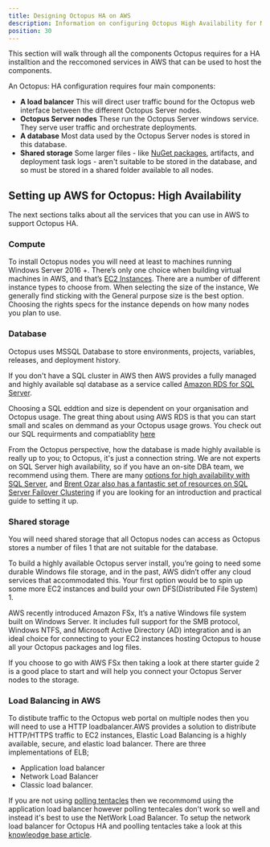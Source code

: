```yaml
---
title: Designing Octopus HA on AWS
description: Information on configuring Octopus High Availability for Microsoft Azure.
position: 30
---
```


This section will walk through all the components Octopus requires for a HA installtion and the reccomoned services in AWS that can be used to host the components.

An Octopus: HA configuration requires four main components:

- **A load balancer**
  This will direct user traffic bound for the Octopus web interface between the different Octopus Server nodes.
- **Octopus Server nodes**
  These run the Octopus Server windows service. They serve user traffic and orchestrate deployments.
- **A database**
  Most data used by the Octopus Server nodes is stored in this database.
- **Shared storage**
  Some larger files - like [NuGet packages](/docs/packaging-applications/package-repositories/index.md), artifacts, and deployment task logs - aren't suitable to be stored in the database, and so must be stored in a shared folder available to all nodes.

  

## Setting up AWS for Octopus: High Availability 

The next sections talks about all the services that you can use in AWS to support Octopus HA.

### Compute

To install Octopus nodes you will need at least to machines running Windows Server 2016 +. There’s only one choice when building virtual machines in AWS, and that’s [EC2 Instances](https://aws.amazon.com/ec2/instance-types/). There are a number of different instance types to choose from. When selecting the size of the instance, We generally find sticking with the General purpose size is the best option. Choosing the rights specs for the instance depends on how many nodes you plan to use.


### Database

Octopus uses MSSQL Database to store environments, projects, variables, releases, and deployment history.

If you don't have a SQL cluster in AWS then AWS provides a fully managed and highly available sql database as a service called [Amazon RDS for SQL Server](https://aws.amazon.com/rds/sqlserver/).

Choosing a SQL eddtion and size is dependent on your organisation and Octopus usage. The great thing about using AWS RDS is that you can start small and scales on demmand as your Octopus usage grows. You check out our SQL requirments and compatiablity [here](https://octopus.com/docs/installation/requirements#sql-server-database)

From the Octopus perspective, how the database is made highly available is really up to you; to Octopus, it's just a connection string. We are not experts on SQL Server high availability, so if you have an on-site DBA team, we recommend using them. There are many [options for high availability with SQL Server](https://msdn.microsoft.com/en-us/library/ms190202.aspx), and [Brent Ozar also has a fantastic set of resources on SQL Server Failover Clustering](http://www.brentozar.com/sql/sql-server-failover-cluster/) if you are looking for an introduction and practical guide to setting it up.


### Shared storage

You will need shared storage that all Octopus nodes can access as Octopus stores a number of files 1 that are not suitable for the database.

To build a highly available Octopus server install, you’re going to need some durable Windows file storage, and in the past, AWS didn’t offer any cloud services that accommodated this. Your first option would be to spin up some more EC2 instances and build your own DFS(Distributed File System) 1.

AWS recently introduced Amazon FSx, It’s a native Windows file system built on Windows Server. It includes full support for the SMB protocol, Windows NTFS, and Microsoft Active Directory (AD) integration and is an ideal choice for connecting to your EC2 instances hosting Octopus to house all your Octopus packages and log files.

If you choose to go with AWS FSx then taking a look at there starter guide 2 is a good place to start and will help you connect your Octopus Server nodes to the storage.


### Load Balancing in AWS

To distibute traffic to the Octopus web portal on multiple nodes then you will need to use a HTTP loadbalancer.AWS provides a solution to distribute HTTP/HTTPS traffic to EC2 instances, Elastic Load Balancing is a highly available, secure, and elastic load balancer. There are three implementations of ELB;

* Application load balancer
* Network Load Balancer
* Classic load balancer.

If you are not using [polling tentacles](https://octopus.com/docs/infrastructure/deployment-targets/windows-targets/tentacle-communication#polling-tentacles) then we recommomd using the application load balancer however polling tentecales don't work so well and instead it's best to use the NetWork Load Balancer. To setup the network load balancer for Octopus HA and poolling tentacles take a look at this [knowleodge base article](https://help.octopus.com/t/how-can-i-configure-my-polling-tentacles-to-hit-my-octopus-deploy-high-availability-instance-to-sitting-behind-an-aws-load-balancer/24890). 